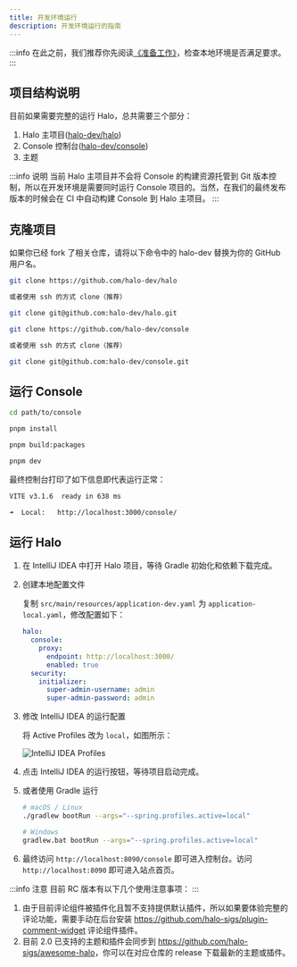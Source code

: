 ```yaml
---
title: 开发环境运行
description: 开发环境运行的指南
---
```


:::info
在此之前，我们推荐你先阅读[《准备工作》](./prepare)，检查本地环境是否满足要求。
:::

## 项目结构说明

目前如果需要完整的运行 Halo，总共需要三个部分：

1. Halo 主项目([halo-dev/halo](https://github.com/halo-dev/halo))
2. Console 控制台([halo-dev/console](https://github.com/halo-dev/console))
3. 主题

:::info 说明
当前 Halo 主项目并不会将 Console 的构建资源托管到 Git 版本控制，所以在开发环境是需要同时运行 Console 项目的。当然，在我们的最终发布版本的时候会在 CI 中自动构建 Console 到 Halo 主项目。
:::

## 克隆项目

如果你已经 fork 了相关仓库，请将以下命令中的 halo-dev 替换为你的 GitHub 用户名。

```bash
git clone https://github.com/halo-dev/halo

或者使用 ssh 的方式 clone（推荐）

git clone git@github.com:halo-dev/halo.git
```

```bash
git clone https://github.com/halo-dev/console

或者使用 ssh 的方式 clone（推荐）

git clone git@github.com:halo-dev/console.git
```

## 运行 Console

```bash
cd path/to/console
```

```bash
pnpm install 
```

```bash
pnpm build:packages
```

```bash
pnpm dev
```

最终控制台打印了如下信息即代表运行正常：

```bash
VITE v3.1.6  ready in 638 ms

➜  Local:   http://localhost:3000/console/
```

## 运行 Halo

1. 在 IntelliJ IDEA 中打开 Halo 项目，等待 Gradle 初始化和依赖下载完成。
2. 创建本地配置文件

    复制 `src/main/resources/application-dev.yaml` 为 `application-local.yaml`，修改配置如下：

    ```yaml
    halo:
      console:
        proxy:
          endpoint: http://localhost:3000/
          enabled: true
      security:
        initializer:
          super-admin-username: admin
          super-admin-password: admin
    ```

3. 修改 IntelliJ IDEA 的运行配置

    将 Active Profiles 改为 `local`，如图所示：

    ![IntelliJ IDEA Profiles](/img/developer-run/IntelliJ-IDEA-Profiles.png)

4. 点击 IntelliJ IDEA 的运行按钮，等待项目启动完成。

5. 或者使用 Gradle 运行

    ```bash
    # macOS / Linux
    ./gradlew bootRun --args="--spring.profiles.active=local"

    # Windows
    gradlew.bat bootRun --args="--spring.profiles.active=local"
    ```

6. 最终访问 `http://localhost:8090/console` 即可进入控制台。访问 `http://localhost:8090` 即可进入站点首页。

:::info 注意
目前 RC 版本有以下几个使用注意事项：
:::

1. 由于目前评论组件被插件化且暂不支持提供默认插件，所以如果要体验完整的评论功能，需要手动在后台安装 <https://github.com/halo-sigs/plugin-comment-widget> 评论组件插件。
2. 目前 2.0 已支持的主题和插件会同步到 <https://github.com/halo-sigs/awesome-halo>，你可以在对应仓库的 release 下载最新的主题或插件。
